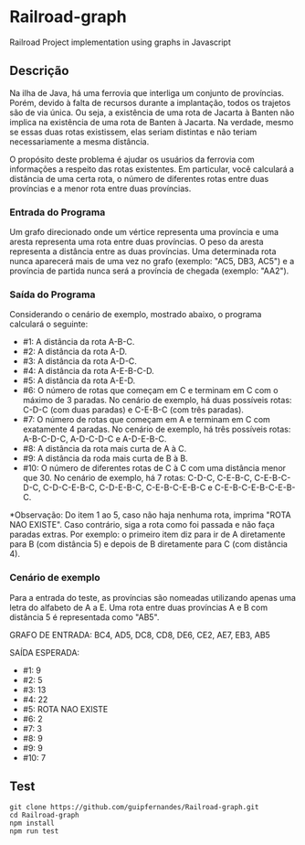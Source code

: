 # Railroad-graph
Railroad Project implementation using graphs in Javascript

## Descrição
Na ilha de Java, há uma ferrovia que interliga um conjunto de províncias. Porém, devido à falta de recursos durante a implantação, todos os trajetos são de via única. Ou seja, a existência de uma rota de Jacarta à Banten não implica na existência de uma rota de Banten à Jacarta. Na verdade, mesmo se essas duas rotas existissem, elas seriam distintas e não teriam necessariamente a mesma distância.

O propósito deste problema é ajudar os usuários da ferrovia com informações a respeito das rotas existentes. Em particular, você calculará a distância de uma certa rota, o número de diferentes rotas entre duas províncias e a menor rota entre duas províncias.

### Entrada do Programa
Um grafo direcionado onde um vértice representa uma província e uma aresta representa uma rota entre duas províncias. O peso da aresta representa a distância entre as duas províncias. Uma determinada rota nunca aparecerá mais de uma vez no grafo (exemplo: "AC5, DB3, AC5") e a província de partida nunca será a província de chegada (exemplo: "AA2").

### Saída do Programa
Considerando o cenário de exemplo, mostrado abaixo, o programa calculará o seguinte:

- #1: A distância da rota A-B-C.
- #2: A distância da rota A-D.
- #3: A distância da rota A-D-C.
- #4: A distância da rota A-E-B-C-D.
- #5: A distância da rota A-E-D.
- #6: O número de rotas que começam em C e terminam em C com o máximo de 3 paradas. No cenário de exemplo, há duas possíveis rotas: C-D-C (com duas paradas) e C-E-B-C (com três paradas).
- #7: O número de rotas que começam em A e terminam em C com exatamente 4 paradas. No cenário de exemplo, há três possíveis rotas: A-B-C-D-C, A-D-C-D-C e A-D-E-B-C.
- #8: A distância da rota mais curta de A à C.
- #9: A distância da roda mais curta de B à B.
- #10: O número de diferentes rotas de C à C com uma distância menor que 30. No cenário de exemplo, há 7 rotas: C-D-C, C-E-B-C, C-E-B-C-D-C, C-D-C-E-B-C, C-D-E-B-C, C-E-B-C-E-B-C e C-E-B-C-E-B-C-E-B-C.

*Observação: Do item 1 ao 5, caso não haja nenhuma rota, imprima "ROTA NAO EXISTE". Caso contrário, siga a rota como foi passada e não faça paradas extras. Por exemplo: o primeiro item diz para ir de A diretamente para B (com distância 5) e depois de B diretamente para C (com distância 4).


### Cenário de exemplo

Para a entrada do teste, as províncias são nomeadas utilizando apenas uma letra do alfabeto de A a E. Uma rota entre duas províncias A e B com distância 5 é representada como "AB5".

GRAFO DE ENTRADA: BC4, AD5, DC8, CD8, DE6, CE2, AE7, EB3, AB5

SAÍDA ESPERADA:
- #1: 9
- #2: 5
- #3: 13
- #4: 22
- #5: ROTA NAO EXISTE
- #6: 2
- #7: 3
- #8: 9
- #9: 9
- #10: 7

## Test

```
git clone https://github.com/guipfernandes/Railroad-graph.git
cd Railroad-graph
npm install 
npm run test
```
